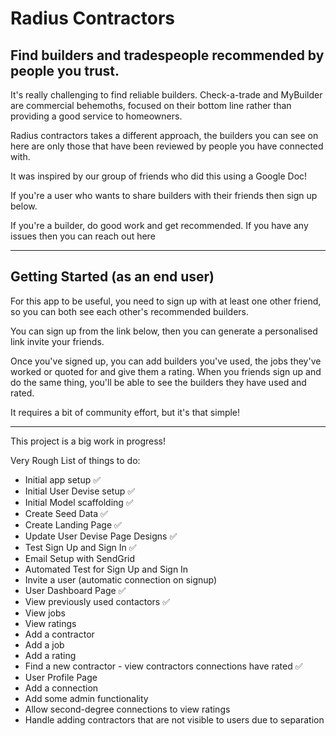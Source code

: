 # Radius Contractors

## Find builders and tradespeople recommended by people you trust.

It's really challenging to find reliable builders. Check-a-trade and MyBuilder are commercial behemoths, focused on their bottom line rather than providing a good service to homeowners.

Radius contractors takes a different approach, the builders you can see on here are only those that have been reviewed by people you have connected with.

It was inspired by our group of friends who did this using a Google Doc!



If you're a user who wants to share builders with their friends then sign up below.

If you're a builder, do good work and get recommended. If you have any issues then you can reach out here

---

## Getting Started (as an end user)

For this app to be useful, you need to sign up with at least one other friend, so you can both see each other's recommended builders.

You can sign up from the link below, then you can generate a personalised link invite your friends.

Once you've signed up, you can add builders you've used, the jobs they've worked or quoted for and give them a rating. When you friends sign up and do the same thing, you'll be able to see the builders they have used and rated.

It requires a bit of community effort, but it's that simple!

---

This project is a big work in progress!

Very Rough List of things to do:
- Initial app setup ✅
- Initial User Devise setup ✅
- Initial Model scaffolding ✅
- Create Seed Data ✅
- Create Landing Page ✅
- Update User Devise Page Designs ✅
- Test Sign Up and Sign In ✅
- Email Setup with SendGrid
- Automated Test for Sign Up and Sign In
- Invite a user (automatic connection on signup)
- User Dashboard Page ✅
- View previously used contactors ✅
- View jobs
- View ratings
- Add a contractor
- Add a job
- Add a rating
- Find a new contractor - view contractors connections have rated ✅
- User Profile Page
- Add a connection
- Add some admin functionality
- Allow second-degree connections to view ratings
- Handle adding contractors that are not visible to users due to separation

